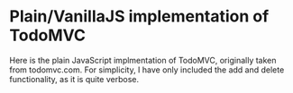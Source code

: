 # Plain/VanillaJS implementation of TodoMVC
Here is the plain JavaScript implmentation of TodoMVC, originally taken from todomvc.com. For simplicity, I have only included the add and delete functionality, as it is quite verbose.
